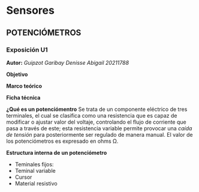 # Sensores
## POTENCIÓMETROS
### Exposición U1 
**Autor:** *Guipzot Garibay Denisse Abigail 20211788*


**Objetivo**

**Marco teórico**

**Ficha técnica**

__¿Qué es un potenciómentro__
Se trata de un componente eléctrico de tres terminales, el cual se clasifica como una resistencia que es capaz de modificar o ajustar valor del voltaje, controlando el flujo de corriente que pasa a través de este; esta resistencia variable permite provocar una _caída de tensión_ para posteriormente ser regulado de manera manual. El valor de los potenciómetros es expresado en ohms Ω.

__Estructura interna de un potenciómetro__
* Teminales fijos:
* Teminal variable
* Cursor
* Material resistivo
